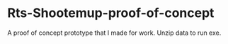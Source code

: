 # Rts-Shootemup-proof-of-concept
A proof of concept prototype that I made for work. Unzip data to run exe.
